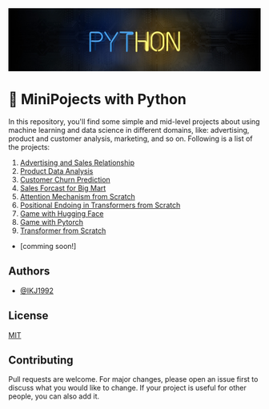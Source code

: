 <img src="https://github.com/IKJ1992/MiniPojects-with-Python/blob/master/images/wall.jpg" align="center" />

# 🔔 MiniPojects with Python 		

In this repository, you'll find some simple and mid-level projects about using machine learning and data science in different domains, like: advertising, product and customer analysis, marketing, and so on. Following is a list of the projects:

1. [Advertising and Sales Relationship](./Advertising%20and%20Sales%20Relationship/)
2. [Product Data Analysis](./Product%20Data%20Analysis/)
3. [Customer Churn Prediction](./Customer%20Churn%20Prediction/)
4. [Sales Forcast for Big Mart](./Sales%20Forcast%20for%20Big%20Mart/)
5. [Attention Mechanism from Scratch](./Attention%20Mechanism%20from%20Scratch/)
6. [Positional Endoing in Transformers from Scratch](./Positional%20Encoding%20in%20Transformers/)
7. [Game with Hugging Face](./Game%20with%20Hugging%20Face/)
8. [Game with Pytorch](./Game%20with%20Pytorch/)
9. [Transformer from Scratch](./Transformer%20from%20Scratch/) 

- [comming soon!]

## Authors

- [@IKJ1992](https://www.github.com/ikj1992)


## License

[MIT](https://choosealicense.com/licenses/mit/)


## Contributing
Pull requests are welcome. For major changes, please open an issue first to discuss what you would like to change. If your project is useful for other people, you can also add it.

